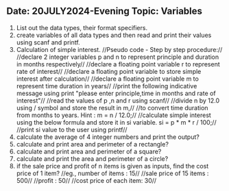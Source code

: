 ## Date: 20JULY2024-Evening     Topic: Variables
 
1. List out the data types, their format specifiers.
2. create variables of all data types and then read and print their values using scanf and printf.
3. Calculation of simple interest.
//Pseudo code - Step by step procedure://
//declare 2 integer variables p and n to represent principle and duration in months respectively//
//declare a floating point variable r to represent rate of interest//
//declare a floating point variable to store simple interest after calculation//
//declare a floating point variable m to represent time duration in years//
//print the following indicative message using print "please enter principle,time in months and rate of interest"//
//read the values of p ,n and r using scanf//
//divide n by 12.0 using / symbol and store the result in m,//
//to convert time duration from months to years. Hint : m = n / 12.0;//
//calculate simple interest using the below formula and store it in si variable. si = p * m * r / 100;//
//print si value to the user using printf//
4. calculate the average of 4 integer numbers and print the output?
5. calculate and print area and perimeter of a rectangle?
6. calculate and print area and perimeter of a square?
7. calculate and print the area and perimeter of a circle?
8. if the sale price and profit of n items is given as inputs,  find the cost price of 1 item?
//eg., number of items : 15//
//sale price of 15 items : 500//
//profit : 50//
//cost price of each item: 30//

